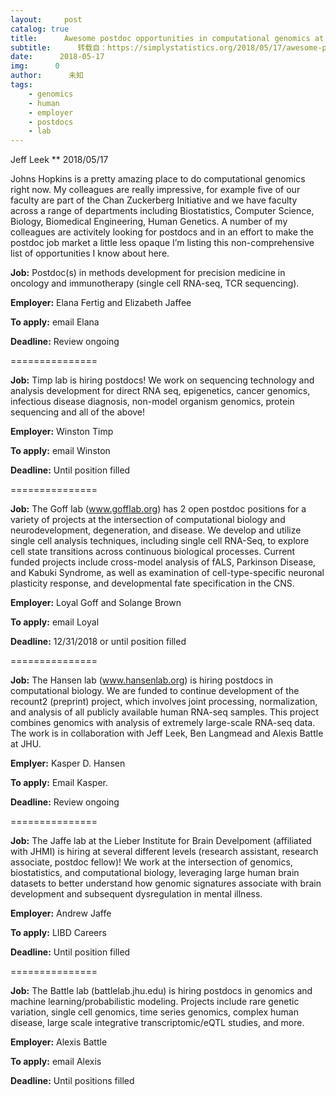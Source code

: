 ```yaml
---
layout:     post
catalog: true
title:      Awesome postdoc opportunities in computational genomics at JHU
subtitle:      转载自：https://simplystatistics.org/2018/05/17/awesome-postdoc-opportunities-in-computational-genomics-at-jhu/
date:      2018-05-17
img:      0
author:      未知
tags:
    - genomics
    - human
    - employer
    - postdocs
    - lab
---
```



Jeff Leek
**
2018/05/17


Johns Hopkins is a pretty amazing place to do computational genomics right now. My colleagues are really impressive, for example five of our faculty are part of the Chan Zuckerberg Initiative and we have faculty across a range of departments including Biostatistics, Computer Science, Biology, Biomedical Engineering, Human Genetics. A number of my colleagues are activitely looking for postdocs and in an effort to make the postdoc job market a little less opaque I’m listing this non-comprehensive list of opportunities I know about here.

**Job:** Postdoc(s) in methods development for precision medicine in oncology and immunotherapy (single cell RNA-seq, TCR sequencing).

**Employer:** Elana Fertig and Elizabeth Jaffee

**To apply:** email Elana

**Deadline:** Review ongoing

===============

**Job:** Timp lab is hiring postdocs! We work on sequencing technology and analysis development for direct RNA seq, epigenetics, cancer genomics, infectious disease diagnosis, non-model organism genomics, protein sequencing and all of the above!

**Employer:** Winston Timp

**To apply:** email Winston

**Deadline:** Until position filled

===============

**Job:** The Goff lab (www.gofflab.org) has 2 open postdoc positions for a variety of projects at the intersection of computational biology and neurodevelopment, degeneration, and disease. We develop and utilize single cell analysis techniques, including single cell RNA-Seq, to explore cell state transitions across continuous biological processes. Current funded projects include cross-model analysis of fALS, Parkinson Disease, and Kabuki Syndrome, as well as examination of cell-type-specific neuronal plasticity response, and developmental fate specification in the CNS.

**Employer:** Loyal Goff and Solange Brown

**To apply:** email Loyal

**Deadline:** 12/31/2018 or until position filled

===============

**Job:** The Hansen lab (www.hansenlab.org) is hiring postdocs in computational biology. We are funded to continue development of the recount2 (preprint) project, which involves joint processing, normalization, and analysis of all publicly available human RNA-seq samples. This project combines genomics with analysis of extremely large-scale RNA-seq data. The work is in collaboration with Jeff Leek, Ben Langmead and Alexis Battle at JHU.

**Emplyer:** Kasper D. Hansen

**To apply:** Email Kasper.

**Deadline:** Review ongoing

===============

**Job:** The Jaffe lab at the Lieber Institute for Brain Develpoment (affiliated with JHMI) is hiring at several different levels (research assistant, research associate, postdoc fellow)! We work at the intersection of genomics, biostatistics, and computational biology, leveraging large human brain datasets to better understand how genomic signatures associate with brain development and subsequent dysregulation in mental illness.

**Employer:** Andrew Jaffe

**To apply:** LIBD Careers

**Deadline:** Until position filled

===============

**Job:** The Battle lab (battlelab.jhu.edu) is hiring postdocs in genomics and machine learning/probabilistic modeling. Projects include rare genetic variation, single cell genomics, time series genomics, complex human disease, large scale integrative transcriptomic/eQTL studies, and more.

**Employer:** Alexis Battle

**To apply:** email Alexis

**Deadline:** Until positions filled
